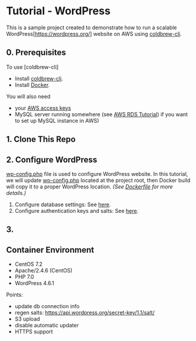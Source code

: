 # Tutorial - WordPress

This is a sample project created to demonstrate how to run a scalable WordPress[https://wordpress.org/] website on AWS using [coldbrew-cli](https://github.com/coldbrewcloud/coldbrew-cli).

## 0. Prerequisites

To use [coldbrew-cli]
- Install [coldbrew-cli](https://github.com/coldbrewcloud/coldbrew-cli).
- Install [Docker](https://docs.docker.com/engine/installation/).

You will also need
- your [AWS access keys](http://docs.aws.amazon.com/AWSSimpleQueueService/latest/SQSGettingStartedGuide/AWSCredentials.html)
- MySQL server running somewhere (see [AWS RDS Tutorial](http://docs.aws.amazon.com/AmazonRDS/latest/UserGuide/CHAP_GettingStarted.CreatingConnecting.MySQL.html)) if you want to set up MySQL instance in AWS)

## 1. Clone This Repo

## 2. Configure WordPress

[wp-config.php](https://codex.wordpress.org/Editing_wp-config.php) file is used to configure WordPress website. In this tutorial, we will update [wp-config.php](https://github.com/coldbrewcloud/tutorial-wordpress/blob/master/wp-config.php) located at the project root, then Docker build will copy it to a proper WordPress location. _(See [Dockerfile](https://github.com/coldbrewcloud/tutorial-wordpress/blob/master/Dockerfile) for more details.)_

1. Configure database settings: See [here](https://codex.wordpress.org/Editing_wp-config.php#Configure_Database_Settings).
2. Configure authentication keys and salts: See [here](https://codex.wordpress.org/Editing_wp-config.php#Security_Keys).

## 3. 

## Container Environment

- CentOS 7.2
- Apache/2.4.6 (CentOS)
- PHP 7.0
- WordPress 4.6.1


Points:

- update db connection info
- regen salts: https://api.wordpress.org/secret-key/1.1/salt/
- S3 upload
- disable automatic updater
- HTTPS support
